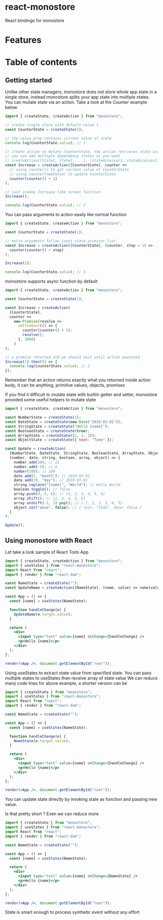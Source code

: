 # react-monostore

React bindings for monostore

# Features

# Table of contents

## Getting started

Unlike other state managers, monostore does not store whole app state in a single store,
instead monostore splits your app state into multiple states. You can mutate state via an action.
Take a look at the Counter example below

```jsx harmony
import { createState, createAction } from "monostore";

// create single state with default value 1
const CounterState = createState(1);

// the value prop contains current value of state
console.log(CounterState.value); // 1

// create action to mutate CounterState, the action retrieves state accessor list
// you can add multiple dependency states as you want
// createAction([State1, State2, ...], (stateAccessor1, stateAccessor2, ...) => {})
const Increase = createAction([CounterState], counter =>
  // using counter() to get current value of CounterState
  // using counter(newValue) to update CounterState
  counter(counter() + 1)
);

// just invoke Increase like normal function
Increase();

console.log(CounterState.value); // 2
```

You can pass arguments to action easily like normal function

```jsx harmony
import { createState, createAction } from "monostore";

const CounterState = createState(1);

// extra arguments follow input state accessor list
const Increase = createAction([CounterState], (counter, step = 1) =>
  counter(counter() + step)
);

Increase(2);

console.log(CounterState.value); // 3
```

monostore supports async function by default

```jsx harmony
import { createState, createAction } from "monostore";

const CounterState = createState(1);

const Increase = createAction(
  [CounterState],
  counter =>
    new Promise(resolve =>
      setTimeout(() => {
        counter(counter() + 1);
        resolve();
      }, 3000)
    )
);

// a promise returned and we should wait until action executed
Increase(2).then(() => {
  console.log(CounterState.value); // 2
});
```

Remember that an action returns exactly what you returned inside action body,
it can be anything, primitive values, objects, promises

If you find it difficult to mutate state with builtin getter and setter,
monostore provided some useful helpers to mutate state

```jsx harmony
import { createState, createAction } from "monostore";

const NumberState = createState(1);
const DateState = createState(new Date("2019-01-01"));
const StringState = createState("Hello {name}");
const BooleanState = createState(true);
const ArrayState = createState([1, 2, 3]);
const ObjectState = createState({ text: "Todo" });

const Update = createAction(
  [NumberState, DateState, StringState, BooleanState, ArrayState, ObjectState],
  (number, date, string, boolean, array, object) => {
    number.add(10); // 11
    number.add(-5); // 6
    number(100); // 100
    date.add(1, "month"); // 2019-02-01
    date.add(29, "day"); // 2019-03-01
    string.replace("{name}", "World"); // Hello World
    boolean.toggle(); // false
    array.push(4, 5, 6); // [1, 2, 3, 4, 5, 6]
    array.shift(); // [2, 3, 4, 5, 6]
    array.unshift(-1, 1).pop(); // [-1, 1, 2, 3, 4, 5]
    object.set("done", false); // { text: "Todo", done: false }
  }
);

Update();
```

## Using monostore with React

Let take a look sample of React Todo App

```jsx harmony
import { createState, createAction } from "monostore";
import { useStates } from "react-monostore";
import React from "react";
import { render } from "react-dom";

const NameState = createState("");
const UpdateName = createAction([NameState], (name, value) => name(value));

const App = () => {
  const [name] = useStates(NameState);

  function handleChange(e) {
    UpdateName(e.target.value);
  }

  return (
    <div>
      <input type="text" value={name} onChange={handleChange} />
      <p>Hello {name}</p>
    </div>
  );
};

render(<App />, document.getElementById("root"));
```

Using useStates to extract state value from specified state.
You can pass multiple states to useStates then receive array of state value
We can reduce many code lines for above example, a shorter version can be

```jsx harmony
import { createState } from "monostore";
import { useStates } from "react-monostore";
import React from "react";
import { render } from "react-dom";

const NameState = createState("");

const App = () => {
  const [name] = useStates(NameState);

  function handleChange(e) {
    NameState(e.target.value);
  }

  return (
    <div>
      <input type="text" value={name} onChange={handleChange} />
      <p>Hello {name}</p>
    </div>
  );
};

render(<App />, document.getElementById("root"));
```

You can update state directly by invoking state as function and passing new value.

Is that pretty short ? Even we can reduce more

```jsx harmony
import { createState } from "monostore";
import { useStates } from "react-monostore";
import React from "react";
import { render } from "react-dom";

const NameState = createState("");

const App = () => {
  const [name] = useStates(NameState);

  return (
    <div>
      <input type="text" value={name} onChange={NameState} />
      <p>Hello {name}</p>
    </div>
  );
};

render(<App />, document.getElementById("root"));
```

State is smart enough to process synthetic event without any effort
